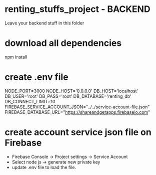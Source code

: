 # renting_stuffs_project - BACKEND
Leave your backend stuff in this folder

# download all dependencies
npm install

# create .env file
<!-- Custom as needed -->
NODE_PORT=3000
NODE_HOST='0.0.0.0'
DB_HOST='localhost'
DB_USER='root'
DB_PASS='root'
DB_DATABASE='renting_db'
DB_CONNECT_LIMIT=10
FIREBASE_SERVICE_ACCOUNT_JSON="../../service-account-file.json"
FIREBASE_DATABASE_URL="https://shareandgetapps.firebaseio.com"

# create account service json file on Firebase
* Firebase Console -> Project settings -> Service Account 
* Select node js -> generate new private key
* update .env file to load the file.